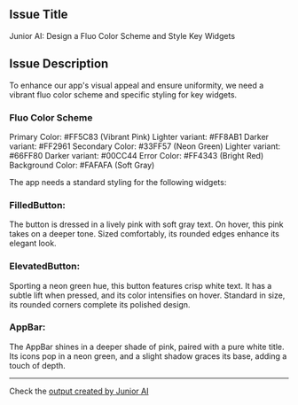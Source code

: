 ## Issue Title
Junior AI: Design a Fluo Color Scheme and Style Key Widgets

## Issue Description
To enhance our app's visual appeal and ensure uniformity, we need a vibrant fluo color scheme and specific styling for key widgets.
### Fluo Color Scheme
Primary Color: #FF5C83 (Vibrant Pink)
Lighter variant: #FF8AB1
Darker variant: #FF2961
Secondary Color: #33FF57 (Neon Green)
Lighter variant: #66FF80
Darker variant: #00CC44
Error Color: #FF4343 (Bright Red)
Background Color: #FAFAFA (Soft Gray)

The app needs a standard styling for the following widgets:
### FilledButton:  
The button is dressed in a lively pink with soft gray text. On hover, this pink takes on a deeper tone. Sized comfortably, its rounded edges enhance its elegant look.

### ElevatedButton:  
Sporting a neon green hue, this button features crisp white text. It has a subtle lift when pressed, and its color intensifies on hover. Standard in size, its rounded corners complete its polished design.

### AppBar:  
The AppBar shines in a deeper shade of pink, paired with a pure white title. Its icons pop in a neon green, and a slight shadow graces its base, adding a touch of depth.




--- 
Check the [output created by Junior AI](https://github.com/maxonflutter/flutter_app_with_junior_ai)